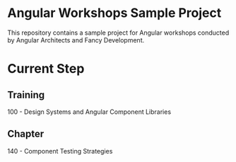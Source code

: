 # Angular Workshops Sample Project

This repository contains a sample project for Angular workshops conducted by Angular Architects and Fancy Development.

# Current Step

## Training
100 - Design Systems and Angular Component Libraries

## Chapter
140 - Component Testing Strategies
